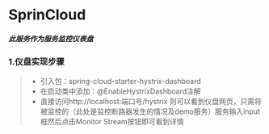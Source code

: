 # SprinCloud
##### 此服务作为服务监控仪表盘
### 1.仪盘实现步骤
>* 引入包：spring-cloud-starter-hystrix-dashboard
>* 在启动类中添加：@EnableHystrixDashboard注解
>* 直接访问http://localhost:端口号/hystrix 则可以看到仪盘网页，只需将被监控的（此处是监控断路器发生的情况及demo服务）服务输入input框然后点击Monitor Stream按钮即可看到详情
